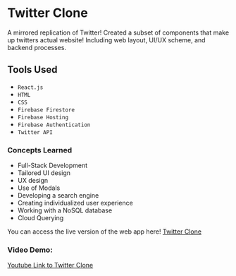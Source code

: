 # Twitter Clone
A mirrored replication of Twitter! Created a subset of components that make up twitters actual website! Including web layout, UI/UX scheme, and backend processes.  
## Tools Used
* `React.js`
* `HTML`
* `CSS`
* `Firebase Firestore`
* `Firebase Hosting`
* `Firebase Authentication`
* `Twitter API` 

### Concepts Learned
* Full-Stack Development
* Tailored UI design
* UX design
* Use of Modals
* Developing a search engine
* Creating individualized user experience
* Working with a NoSQL database
* Cloud Querying


You can access the live version of the web app here! 
[Twitter Clone](https://social-media-clone-e4f34.web.app/)


### Video Demo:
[Youtube Link to Twitter Clone](https://youtu.be/38xCWrhgDhg)
